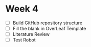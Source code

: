 # Week 4

- [ ] Build GitHub repository structure
- [ ] Fill the blank in OverLeaf Template
- [ ] Literature Review
- [ ] Test Robot
